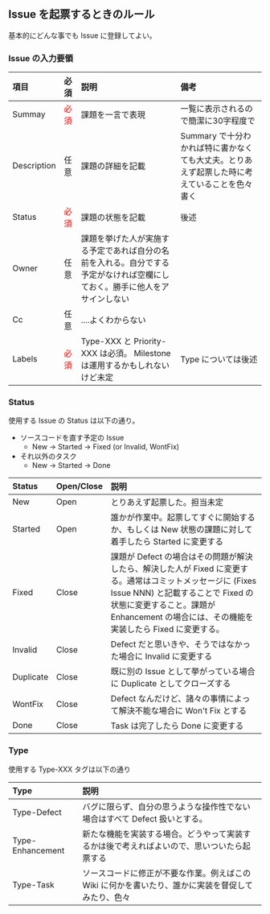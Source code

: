 ## Issue を起票するときのルール ##
基本的にどんな事でも Issue に登録してよい。

### Issue の入力要領 ###

| **項目**   | **必須**  | **説明** | **備考** |
|:-------------|:------------|:-----------|:-----------|
| Summay   | <font color='red'>必須</font> | 課題を一言で表現 | 一覧に表示されるので簡潔に30字程度で |
| Description | 任意 | 課題の詳細を記載 | Summary で十分わかれば特に書かなくても大丈夫。とりあえず起票した時に考えていることを色々書く |
| Status   | <font color='red'>必須</font> | 課題の状態を記載 | 後述 |
| Owner    | 任意 | 課題を挙げた人が実施する予定であれば自分の名前を入れる。自分でする予定がなければ空欄にしておく。勝手に他人をアサインしない |  |
| Cc       | 任意 | ....よくわからない |  |
| Labels   | <font color='red'>必須</font> | Type-XXX と Priority-XXX は必須。 Milestone は運用するかもしれないけど未定 | Type については後述 |


### Status ###
使用する Issue の Status は以下の通り。

  * ソースコードを直す予定の Issue
    * New → Started → Fixed (or Invalid, WontFix)
  * それ以外のタスク
    * New → Started → Done

| **Status**  | **Open/Close** | **説明** |
|:------------|:---------------|:-----------|
| New       | Open         | とりあえず起票した。担当未定 |
| Started   | Open         | 誰かが作業中。起票してすぐに開始するか、もしくは New 状態の課題に対して着手したら Started に変更する |
| Fixed     | Close        | 課題が Defect の場合はその問題が解決したら、解決した人が Fixed に変更する。通常はコミットメッセージに (Fixes Issue NNN) と記載することで Fixed の状態に変更すること。課題が Enhancement の場合には、その機能を実装したら Fixed に変更する。|
| Invalid   | Close        | Defect だと思いきや、そうではなかった場合に Invalid に変更する |
| Duplicate | Close        | 既に別の Issue として挙がっている場合に Duplicate としてクローズする |
| WontFix   | Close        | Defect なんだけど、諸々の事情によって解決不能な場合に Won't Fix とする |
| Done      | Close        | Task は完了したら Done に変更する |

### Type ###
使用する Type-XXX タグは以下の通り

| **Type** | **説明** |
|:---------|:-----------|
| Type-Defect | バグに限らず、自分の思うような操作性でない場合はすべて Defect 扱いとする。|
| Type-Enhancement | 新たな機能を実装する場合。どうやって実装するかは後で考えればよいので、思いついたら起票する |
| Type-Task | ソースコードに修正が不要な作業。例えばこの Wiki に何かを書いたり、誰かに実装を督促してみたり、色々 |